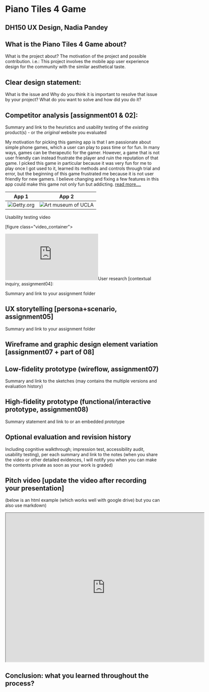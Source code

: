 # Piano Tiles 4 Game 
## DH150 UX Design, Nadia Pandey

## What is the Piano Tiles 4 Game about?
What is the project about? The motivation of the project and possible contribution.
i.e.: This project involves the mobile app user experience design for the community with the similar aesthetical taste. 

## Clear design statement: 
What is the issue and Why do you think it is important to resolve that issue by your project? 
What do you want to solve and how did you do it?

## Competitor analysis [assignment01 & 02]:
Summary and link to the heuristics and usability testing of the *existing* product(s) - or the *original* website you evaluated

My motivation for picking this gaming app is that I am passionate about simple phone games, which a user can play to pass time or for fun. In many ways, games can be therapeutic for the gamer. However, a game that is not user friendly can instead frustrate the player and ruin the reputation of that game. I picked this game in particular because it was very fun for me to play once I got used to it, learned its methods and controls through trial and error, but the beginning of this game frustrated me because it is not user friendly for new gamers. I believe changing and fixing a few features in this app could make this game not only fun but addicting. [read more....](https://github.com/pandeynadia/nadia/tree/master/assignment01)

App 1 | App 2
----------|----------
![Getty.org](https://user-images.githubusercontent.com/59589242/72331666-6ca04780-366d-11ea-8c6f-9e61256d7d26.png)|![Art museum of UCLA](https://user-images.githubusercontent.com/59589242/72332481-f8ff3a00-366e-11ea-80bf-59a8b1344394.png)

Usability testing video

[figure class="video_container">
  <iframe src="https://drive.google.com/file/d/1qA_br4APqlevFhHUgeL1-BbHWQROUznY/view" frameborder="0" allowfullscreen="true"></iframe></figure]
  
## User research [contextual inquiry, assignment04]:
Summary and link to your assignment folder

## UX storytelling [persona+scenario, assignment05]
Summary and link to your assignment folder

## Wireframe and graphic design element variation [assignment07 + part of 08]

## Low-fidelity prototype (wireflow, assignment07)
Summary and link to the sketches (may contains the multiple versions and evaluation history)

## High-fidelity prototype (functional/interactive prototype, assignment08)
Summary statement and link to or an embedded prototype

## Optional evaluation and revision history 
Including cognitive walkthrough; impression test, accessibility audit, usability testing), per each summary and link to the notes (when you share the video or other detailed evidences, I will notify you when you can make the contents private as soon as your work is graded)

## Pitch video [update the video after recording your presentation]
(below is an html example (which works well with google drive) but you can also use markdown)

<iframe src="https://drive.google.com/file/d/1qA_br4APqlevFhHUgeL1-BbHWQROUznY/preview" width="640" height="480"></iframe>

## Conclusion: what you learned throughout the process?
